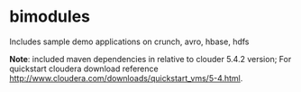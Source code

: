 # bimodules

Includes sample demo applications on crunch, avro, hbase, hdfs

**Note**: included maven dependencies in relative to clouder 5.4.2 version; For quickstart cloudera download reference http://www.cloudera.com/downloads/quickstart_vms/5-4.html.
